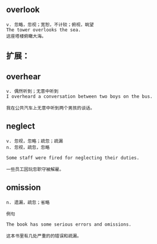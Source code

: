 ## overlook
```
v. 忽略，忽视；宽恕，不计较；俯视，眺望
The tower overlooks the sea.
这座塔楼俯瞰大海。
```
## 扩展：
## overhear
```
v. 偶然听到；无意中听到
I overheard a conversation between two boys on the bus.

我在公共汽车上无意中听到两个男孩的谈话。
```
## neglect
```
v. 忽视，忽略；疏忽；疏漏
n. 忽视，疏忽，忽略

Some staff were fired for neglecting their duties.

一些员工因玩忽职守被解雇。
```
## omission
```
n. 遗漏，疏忽；省略

例句

The book has some serious errors and omissions.

这本书里有几处严重的的错误和疏漏。
```